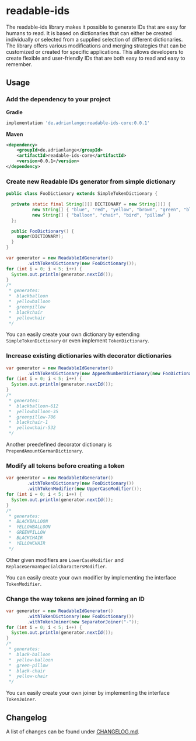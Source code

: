 # readable-ids

The readable-ids library makes it possible to generate IDs that are easy for humans to read. It is based on dictionaries
that can either be created individually or selected from a supplied selection of different dictionaries. The library
offers various modifications and merging strategies that can be customized or created for specific applications. This
allows developers to create flexible and user-friendly IDs that are both easy to read and easy to remember.

## Usage

### Add the dependency to your project

**Gradle**

```gradle
implementation 'de.adrianlange:readable-ids-core:0.0.1'
```

**Maven**

```xml
<dependency>
    <groupId>de.adrianlange</groupId>
    <artifactId>readable-ids-core</artifactId>
    <version>0.0.1</version>
</dependency>
```

### Create new Readable IDs generator from simple dictionary

```java
public class FooDictionary extends SimpleTokenDictionary {

  private static final String[][] DICTIONARY = new String[][] {
          new String[] { "blue", "red", "yellow", "brown", "green", "black", "brown", "white" },
          new String[] { "balloon", "chair", "bird", "pillow" }
  };

  public FooDictionary() {
    super(DICTIONARY);
  }
}
```

```java
var generator = new ReadableIdGenerator()
        .withTokenDictionary(new FooDictionary());
for (int i = 0; i < 5; i++) {
  System.out.println(generator.nextId());
}
/*
 * generates:
 *  blackballoon
 *  yellowballoon
 *  greenpillow
 *  blackchair
 *  yellowchair
 */
```

You can easily create your own dictionary by extending `SimpleTokenDictionary` or even implement `TokenDictionary`.

### Increase existing dictionaries with decorator dictionaries

```java
var generator = new ReadableIdGenerator()
        .withTokenDictionary(new AppendNumberDictionary(new FooDictionary()));
for (int i = 0; i < 5; i++) {
  System.out.println(generator.nextId());
}
/*
 * generates:
 *  blackballoon-612
 *  yellowballoon-35
 *  greenpillow-706
 *  blackchair-1
 *  yellowchair-532
 */
```

Another preedefined decorator dictionary is `PrependAmountGermanDictionary`.

### Modify all tokens before creating a token

```java
var generator = new ReadableIdGenerator()
        .withTokenDictionary(new FooDictionary())
        .withTokenModifier(new UpperCaseModifier());
for (int i = 0; i < 5; i++) {
  System.out.println(generator.nextId());
}
/*
 * generates:
 *  BLACKBALLOON
 *  YELLOWBALLOON
 *  GREENPILLOW
 *  BLACKCHAIR
 *  YELLOWCHAIR
 */
```

Other given modifiers are `LowerCaseModifier` and `ReplaceGermanSpecialCharactersModifier`.

You can easily create your own modifier by implementing the interface `TokenModifier`.

### Change the way tokens are joined forming an ID

```java
var generator = new ReadableIdGenerator()
        .withTokenDictionary(new FooDictionary())
        .withTokenJoiner(new SeparatorJoiner("-"));
for (int i = 0; i < 5; i++) {
  System.out.println(generator.nextId());
}
/*
 * generates:
 *  black-balloon
 *  yellow-balloon
 *  green-pillow
 *  black-chair
 *  yellow-chair
 */
```

You can easily create your own joiner by implementing the interface `TokenJoiner`.

## Changelog

A list of changes can be found under [CHANGELOG.md](./CHANGELOG.md).

